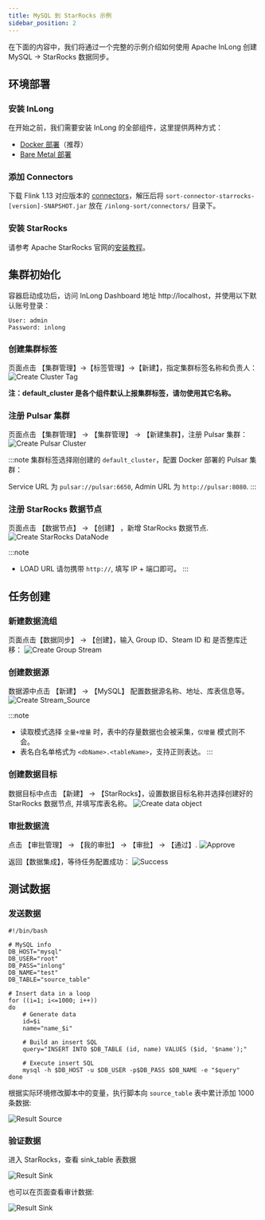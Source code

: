 ```yaml
---
title: MySQL 到 StarRocks 示例
sidebar_position: 2
---
```


在下面的内容中，我们将通过一个完整的示例介绍如何使用 Apache InLong 创建 MySQL -> StarRocks 数据同步。

## 环境部署
### 安装 InLong

在开始之前，我们需要安装 InLong 的全部组件，这里提供两种方式：
- [Docker 部署](deployment/docker.md)（推荐）
- [Bare Metal 部署](deployment/bare_metal.md)

### 添加 Connectors

下载 Flink 1.13 对应版本的 [connectors](https://inlong.apache.org/zh-CN/downloads)，解压后将 `sort-connector-starrocks-[version]-SNAPSHOT.jar` 放在 `/inlong-sort/connectors/` 目录下。

### 安装 StarRocks
请参考 Apache StarRocks 官网的[安装教程](https://docs.starrocks.io/docs/quick_start/)。

## 集群初始化
容器启动成功后，访问 InLong Dashboard 地址 http://localhost，并使用以下默认账号登录：
```
User: admin
Password: inlong
```

### 创建集群标签
页面点击 【集群管理】->【标签管理】->【新建】，指定集群标签名称和负责人：
![Create Cluster Tag](img/mysql_starrocks/create_cluster_tag.png)

**注：default_cluster 是各个组件默认上报集群标签，请勿使用其它名称。**

### 注册 Pulsar 集群
页面点击 【集群管理】 -> 【集群管理】 -> 【新建集群】，注册 Pulsar 集群：
![Create Pulsar Cluster](img/mysql_starrocks/create_pulsar_cluster.png)

:::note
集群标签选择刚创建的 `default_cluster`，配置 Docker 部署的 Pulsar 集群：

Service URL 为 `pulsar://pulsar:6650`, Admin URL 为 `http://pulsar:8080`.
:::

### 注册 StarRocks 数据节点
页面点击 【数据节点】 -> 【创建】 ，新增 StarRocks 数据节点.
![Create StarRocks DataNode](img/mysql_starrocks/create_starrocks_datanode.png)

:::note
- LOAD URL 请勿携带 `http://`, 填写 IP + 端口即可。
:::

## 任务创建
### 新建数据流组
页面点击【数据同步】 → 【创建】，输入 Group ID、Steam ID 和 是否整库迁移：
![Create Group Stream](img/mysql_starrocks/create_group_stream.png)

### 创建数据源
数据源中点击 【新建】 → 【MySQL】 配置数据源名称、地址、库表信息等。
![Create Stream_Source](img/mysql_starrocks/create_source.png)

:::note
- 读取模式选择 `全量+增量` 时，表中的存量数据也会被采集，`仅增量` 模式则不会。
- 表名白名单格式为 `<dbName>.<tableName>`，支持正则表达。
:::

### 创建数据目标
数据目标中点击 【新建】 → 【StarRocks】，设置数据目标名称并选择创建好的 StarRocks 数据节点, 并填写库表名称。
![Create data object](img/mysql_starrocks/create_sink.png)

### 审批数据流
点击 【审批管理】 -> 【我的审批】 -> 【审批】 -> 【通过】.
![Approve](img/mysql_starrocks/approve.png)

返回【数据集成】，等待任务配置成功：
![Success](img/mysql_starrocks/success.png)

## 测试数据
### 发送数据
```
#!/bin/bash

# MySQL info
DB_HOST="mysql"
DB_USER="root"
DB_PASS="inlong"
DB_NAME="test"
DB_TABLE="source_table"

# Insert data in a loop
for ((i=1; i<=1000; i++))
do
    # Generate data
    id=$i
    name="name_$i"

    # Build an insert SQL
    query="INSERT INTO $DB_TABLE (id, name) VALUES ($id, '$name');"

    # Execute insert SQL
    mysql -h $DB_HOST -u $DB_USER -p$DB_PASS $DB_NAME -e "$query"
done
```

根据实际环境修改脚本中的变量，执行脚本向 `source_table` 表中累计添加 1000 条数据:

![Result Source](img/mysql_starrocks/result_source.png)

### 验证数据
进入 StarRocks，查看 sink_table 表数据

![Result Sink](img/mysql_starrocks/result_sink.png)

也可以在页面查看审计数据:

![Result Sink](img/mysql_starrocks/audit_starrocks.png)